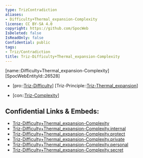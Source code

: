 ```yaml
---
type: TrizContradiction
aliases:
- Difficulty+Thermal_expansion-Complexity
license: CC BY-SA 4.0
copyright: https://github.com/SpocWeb
IsDeleted: false
IsReadOnly: false
Confidential: public
tags: 
- Triz/Contradiction
title: Triz-Difficulty+Thermal_expansion-Complexity
---
```

[name::Difficulty+Thermal_expansion-Complexity]
[SpocWebEntityId::26528]
+ [pro::[Triz-Difficulty](tech/Triz/Parameter/Triz-Difficulty.md)]
[Triz-Principle::[Triz-Thermal_expansion](tech/Triz/Principle/Triz-Thermal_expansion.md)]
- [con::[Triz-Complexity](tech/Triz/Parameter/Triz-Complexity.md)]



## Confidential Links & Embeds: 
- [Triz-Difficulty+Thermal_expansion-Complexity](../../../../_public/tech/Triz/Contradict/Triz-Difficulty+Thermal_expansion-Complexity.md) 
- [Triz-Difficulty+Thermal_expansion-Complexity.internal](../../../../_internal/tech/Triz/Contradict/Triz-Difficulty+Thermal_expansion-Complexity.internal.md) 
- [Triz-Difficulty+Thermal_expansion-Complexity.protect](../../../../_protect/tech/Triz/Contradict/Triz-Difficulty+Thermal_expansion-Complexity.protect.md) 
- [Triz-Difficulty+Thermal_expansion-Complexity.private](../../../../_private/tech/Triz/Contradict/Triz-Difficulty+Thermal_expansion-Complexity.private.md) 
- [Triz-Difficulty+Thermal_expansion-Complexity.personal](../../../../_personal/tech/Triz/Contradict/Triz-Difficulty+Thermal_expansion-Complexity.personal.md) 
- [Triz-Difficulty+Thermal_expansion-Complexity.secret](../../../../_secret/tech/Triz/Contradict/Triz-Difficulty+Thermal_expansion-Complexity.secret.md) 
